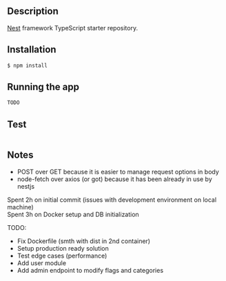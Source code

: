 ## Description

[Nest](https://github.com/nestjs/nest) framework TypeScript starter repository.

## Installation

```bash
$ npm install
```

## Running the app

```bash
TODO
```

## Test

```bash

```

## Notes

- POST over GET because it is easier to manage request options in body
- node-fetch over axios (or got) because it has been already in use by nestjs

Spent 2h on initial commit (issues with development environment on local machine)  
Spent 3h on Docker setup and DB initialization

TODO:
- Fix Dockerfile (smth with dist in 2nd container)
- Setup production ready solution
- Test edge cases (performance)
- Add user module
- Add admin endpoint to modify flags and categories
